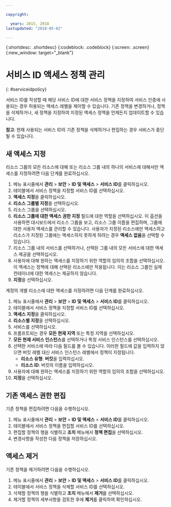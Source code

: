 ```yaml
---

copyright:

  years: 2015, 2018
lastupdated: "2018-05-02"

---
```


{:shortdesc: .shortdesc}
{:codeblock: .codeblock}
{:screen: .screen}
{:new_window: target="_blank"}

# 서비스 ID 액세스 정책 관리
{: #serviceidpolicy}

서비스 ID를 작성할 때 해당 서비스 ID에 대한 서비스 정책을 지정하여 서비스 인증에 사용되는 경우 허용되는 액세스 레벨을 제어할 수 있습니다. 기존 정책을 변경하거나, 정책을 삭제하거나, 새 정책을 지정하여 지정된 액세스 정책을 언제든지 업데이트할 수 있습니다.

**참고**: 현재 사용되는 서비스 ID의 기존 정책을 삭제하거나 편집하는 경우 서비스가 중단될 수 있습니다.

## 새 액세스 지정

리소스 그룹의 모든 리소스에 대해 또는 리소스 그룹 내의 하나의 서비스에 대해서만 액세스를 지정하려면 다음 단계를 완료하십시오.

1. 메뉴 표시줄에서 **관리** &gt; **보안** &gt; **ID 및 액세스** &gt; **서비스 ID**를 클릭하십시오.
2. 테이블에서 서비스 정책을 지정할 서비스 ID를 선택하십시오.
3. **액세스 지정**을 클릭하십시오.
4. **리소스 그룹별 지정**을 선택하십시오.
5. 리소스 그룹을 선택하십시오.
6. **리소스 그룹에 대한 액세스 권한 지정** 필드에 대한 역할을 선택하십시오. 이 옵션을 사용하면 대시보드에서 리소스 그룹을 보고, 리소스 그룹 이름을 편집하며, 그룹에 대한 사용자 액세스를 관리할 수 있습니다. 사용자가 지정된 리소스에만 액세스하고 리소스가 지정된 그룹에는 액세스하지 못하게 하려는 경우 **액세스 없음**을 선택할 수 있습니다.
7. 리소스 그룹 내의 서비스를 선택하거나, 선택된 그룹 내의 모든 서비스에 대한 액세스 제공을 선택하십시오.
8. 사용자에 대해 원하는 액세스를 지정하기 위한 역할의 임의의 조합을 선택하십시오. 이 액세스는 정책에 대해 선택된 리소스에만 적용됩니다. 이는 리소스 그룹인 실제 컨테이너에 대한 액세스는 제공하지 않습니다.
9. **지정**을 선택하십시오.

계정의 개별 리소스에 대한 액세스를 지정하려면 다음 단계를 완료하십시오.

1. 메뉴 표시줄에서 **관리** &gt; **보안** &gt; **ID 및 액세스** &gt; **서비스 ID**를 클릭하십시오.
2. 테이블에서 서비스 정책을 지정할 서비스 ID를 선택하십시오.
3. **액세스 지정**을 클릭하십시오.
4. **리소스별 지정**을 선택하십시오.
5. 서비스를 선택하십시오.
6. 프롬프트되는 경우 **모든 현재 지역** 또는 특정 지역을 선택하십시오.
7. **모든 현재 서비스 인스턴스**를 선택하거나 특정 서비스 인스턴스를 선택하십시오.
8. 선택한 서비스에 따라 다음 필드를 볼 수 있습니다. 이러한 필드에 값을 입력하지 않으면 버킷 레벨 대신 서비스 인스턴스 레벨에서 정책이 지정됩니다.
    * **리소스 유형**: **버킷**을 입력하십시오.
    * **리소스 ID**: 버킷의 이름을 입력하십시오.
9. 사용자에 대해 원하는 액세스를 지정하기 위한 역할의 임의의 조합을 선택하십시오.
10. **지정**을 선택하십시오.



## 기존 액세스 권한 편집

기존 정책을 편집하려면 다음을 수행하십시오.

1. 메뉴 표시줄에서 **관리** &gt; **보안** &gt; **ID 및 액세스** &gt; **서비스 ID**를 클릭하십시오.
2. 테이블에서 서비스 정책을 편집할 서비스 ID를 선택하십시오.
3. 편집할 정책의 행을 식별하고 **조치** 메뉴에서 **정책 편집**을 선택하십시오.
4. 변경사항을 작성한 다음 정책을 저장하십시오.

## 액세스 제거

기존 정책을 제거하려면 다음을 수행하십시오.

1. 메뉴 표시줄에서 **관리** &gt; **보안** &gt; **ID 및 액세스** &gt; **서비스 ID**를 클릭하십시오.
2. 테이블에서 서비스 정책을 삭제할 서비스 ID를 선택하십시오.
3. 삭제할 정책의 행을 식별하고 **조치** 메뉴에서 **제거**를 선택하십시오.
4. 제거할 정책의 세부사항을 검토한 후에 **제거**를 클릭하여 확인하십시오.
